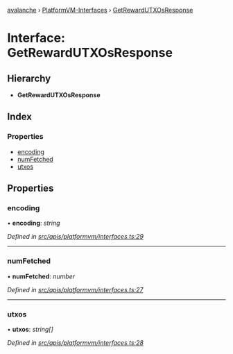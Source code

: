 [avalanche](../README.md) › [PlatformVM-Interfaces](../modules/platformvm_interfaces.md) › [GetRewardUTXOsResponse](platformvm_interfaces.getrewardutxosresponse.md)

# Interface: GetRewardUTXOsResponse

## Hierarchy

* **GetRewardUTXOsResponse**

## Index

### Properties

* [encoding](platformvm_interfaces.getrewardutxosresponse.md#encoding)
* [numFetched](platformvm_interfaces.getrewardutxosresponse.md#numfetched)
* [utxos](platformvm_interfaces.getrewardutxosresponse.md#utxos)

## Properties

###  encoding

• **encoding**: *string*

*Defined in [src/apis/platformvm/interfaces.ts:29](https://github.com/ava-labs/avalanchejs/blob/5511161/src/apis/platformvm/interfaces.ts#L29)*

___

###  numFetched

• **numFetched**: *number*

*Defined in [src/apis/platformvm/interfaces.ts:27](https://github.com/ava-labs/avalanchejs/blob/5511161/src/apis/platformvm/interfaces.ts#L27)*

___

###  utxos

• **utxos**: *string[]*

*Defined in [src/apis/platformvm/interfaces.ts:28](https://github.com/ava-labs/avalanchejs/blob/5511161/src/apis/platformvm/interfaces.ts#L28)*
